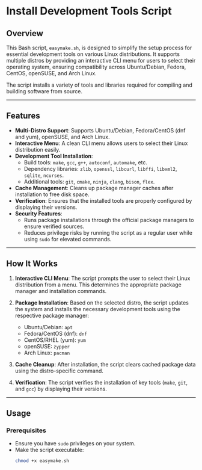 # Install Development Tools Script

## Overview
This Bash script, `easymake.sh`, is designed to simplify the setup process for essential development tools on various Linux distributions. It supports multiple distros by providing an interactive CLI menu for users to select their operating system, ensuring compatibility across Ubuntu/Debian, Fedora, CentOS, openSUSE, and Arch Linux.

The script installs a variety of tools and libraries required for compiling and building software from source.

---

## Features
- **Multi-Distro Support**: Supports Ubuntu/Debian, Fedora/CentOS (dnf and yum), openSUSE, and Arch Linux.
- **Interactive Menu**: A clean CLI menu allows users to select their Linux distribution easily.
- **Development Tool Installation**:
  - Build tools: `make`, `gcc`, `g++`, `autoconf`, `automake`, etc.
  - Dependency libraries: `zlib`, `openssl`, `libcurl`, `libffi`, `libxml2`, `sqlite`, `ncurses`.
  - Additional tools: `git`, `cmake`, `ninja`, `clang`, `bison`, `flex`.
- **Cache Management**: Cleans up package manager caches after installation to free disk space.
- **Verification**: Ensures that the installed tools are properly configured by displaying their versions.
- **Security Features**:
  - Runs package installations through the official package managers to ensure verified sources.
  - Reduces privilege risks by running the script as a regular user while using `sudo` for elevated commands.

---

## How It Works
1. **Interactive CLI Menu**:
   The script prompts the user to select their Linux distribution from a menu. This determines the appropriate package manager and installation commands.

2. **Package Installation**:
   Based on the selected distro, the script updates the system and installs the necessary development tools using the respective package manager:
   - Ubuntu/Debian: `apt`
   - Fedora/CentOS (dnf): `dnf`
   - CentOS/RHEL (yum): `yum`
   - openSUSE: `zypper`
   - Arch Linux: `pacman`

3. **Cache Cleanup**:
   After installation, the script clears cached package data using the distro-specific command.

4. **Verification**:
   The script verifies the installation of key tools (`make`, `git`, and `gcc`) by displaying their versions.

---

## Usage
### Prerequisites
- Ensure you have `sudo` privileges on your system.
- Make the script executable:
  ```bash
  chmod +x easymake.sh
